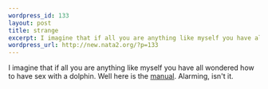 ```yaml
--- 
wordpress_id: 133
layout: post
title: strange
excerpt: I imagine that if all you are anything like myself you have all wondered how to have sex with a dolphin. Well here is the manual. Alarming, isn't it.
wordpress_url: http://new.nata2.org/?p=133
---
```

I imagine that if all you are anything like myself you have all wondered how to have sex with a dolphin. Well here is the <a href="http://www.dolphinsex.org/">manual</a>. Alarming, isn't it.
